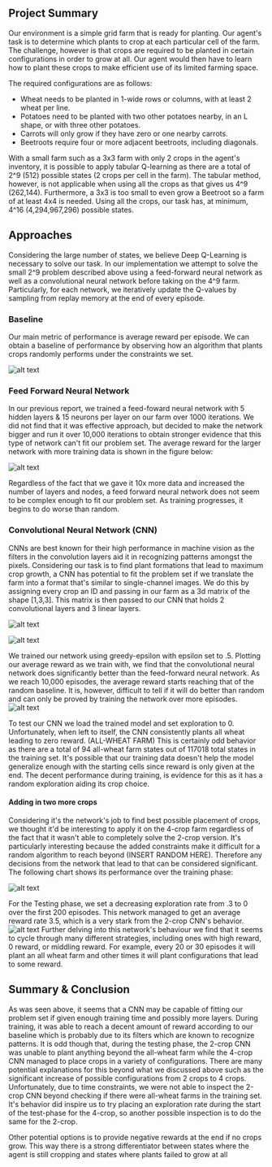 ## Project Summary
Our environment is a simple grid farm that is ready for planting.
Our agent's task is to determine which plants to crop at each particular cell of the farm.
The challenge, however is that crops are required to be planted in certain configurations in order to grow at all. 
Our agent would then have to learn how to plant these crops to make efficient use of its limited farming space.

The required configurations are as follows:
  - Wheat needs to be planted in 1-wide rows or columns, with at least 2 wheat per line.
  - Potatoes need to be planted with two other potatoes nearby, in an L shape, or with three other potatoes.
  - Carrots will only grow if they have zero or one nearby carrots.
  - Beetroots require four or more adjacent beetroots, including diagonals.

With a small farm such as a 3x3 farm with only 2 crops in the agent's inventory, it is possible to apply tabular Q-learning as there are a total of 2^9 (512) possible states (2 crops per cell in the farm). 
The tabular method, however, is not applicable when using all the crops as that gives us 4^9 (262,144). 
Furthermore, a 3x3 is too small to even grow a Beetroot so a farm of at least 4x4 is needed. 
Using all the crops, our task has, at minimum, 4^16 (4,294,967,296) possible states.

## Approaches
Considering the large number of states, we believe Deep Q-Learning is necessary to solve our task. 
In our implementation we attempt to solve the small 2^9 problem described above using a feed-forward neural network as well as a convolutional neural network before taking on the 4^9 farm. 
Particularly, for each network, we iteratively update the Q-values by sampling from replay memory at the end of every episode. 

### Baseline
Our main metric of performance is average reward per episode.
We can obtain a baseline of performance by observing how an algorithm that plants crops randomly performs under the constraints we set.

![alt text](https://github.com/Farbod909/cs175-dont-starve/blob/master/figures/avg_random_reward.PNG)

### Feed Forward Neural Network
In our previous report, we trained a feed-foward neural network with 5 hidden layers & 15 neurons per layer on our farm over 1000 iterations. 
We did not find that it was effective approach, but decided to make the network bigger and run it over 10,000 iterations to obtain stronger evidence that this type of network can't fit our problem set. 
The average reward for the larger network with more training data is shown in the figure below:

![alt text](https://github.com/Farbod909/cs175-dont-starve/blob/master/figures/r-list-10k-avg.png)

Regardless of the fact that we gave it 10x more data and increased the number of layers and nodes, a feed forward neural network does not seem to be complex enough to fit our problem set. 
As training progresses, it begins to do worse than random.

### Convolutional Neural Network (CNN)
CNNs are best known for their high performance in machine vision as the filters in the convolution layers aid it in recognizing patterns amongst the pixels. 
Considering our task is to find plant formations that lead to maximum crop growth, a CNN has potential to fit the problem set if we translate the farm into a format that's similar to single-channel images.
We do this by assigning every crop an ID and passing in our farm as a 3d matrix of the shape [1,3,3].
This matrix is then passed to our CNN that holds 2 convolutional layers and 3 linear layers.

![alt text](https://github.com/Farbod909/cs175-dont-starve/blob/master/figures/Example%20Input.PNG)

![alt text](https://github.com/Farbod909/cs175-dont-starve/blob/master/figures/cropped_cnn_fig.png)


We trained our network using greedy-epsilon with epsilon set to .5. Plotting our average reward as we train with, we find that the convolutional neural network does significantly better than the feed-forward neural network. 
As we reach 10,000 episodes, the average reward starts reaching that of the random baseline. 
It is, however, difficult to tell if it will do better than random and can only be proved by training the network over more episodes.
![alt text](https://github.com/Farbod909/cs175-dont-starve/blob/master/figures/2_crop_avg_reward.PNG)

To test our CNN we load the trained model and set exploration to 0.
Unfortunately, when left to itself, the CNN consistently plants all wheat leading to zero reward.
(ALL-WHEAT FARM)
This is certainly odd behavior as there are a total of 94 all-wheat farm states out of 117018 total states in the training set.
It's possible that our training data doesn't help the model generalize enough with the starting cells since reward is only given at the end. The decent performance during training, is evidence for this as it has a random exploration aiding its crop choice. 

#### Adding in two more crops

Considering it's the network's job to find best possible placement of crops, we thought it'd be interesting to apply it on the 4-crop farm regardless of the fact that it wasn't able to completely solve the 2-crop version. 
It's particularly interesting because the added constraints make it difficult for a random algorithm to reach beyond (INSERT RANDOM HERE). 
Therefore any decisions from the network that lead to that can be considered significant. 
The following chart shows its performance over the training phase:

![alt text](https://github.com/Farbod909/cs175-dont-starve/blob/master/figures/4_crop_avg_reward.PNG)


For the Testing phase, we set a decreasing exploration rate from .3 to 0 over the first 200 episodes.
This network managed to get an average reward rate 3.5, which is a very stark from the 2-crop CNN's behavior.
![alt text](https://raw.githubusercontent.com/Farbod909/cs175-dont-starve/master/figures/4_crop_dec_test_avg_reward.PNG)
Further delving into this network's behaviour we find that it seems to cycle through many different strategies, including ones with high reward, 0 reward, or middling reward. 
For example, every 20 or 30 episodes it will plant an all wheat farm and other times it will plant configurations that lead to some reward.

## Summary & Conclusion 
As was seen above, it seems that a CNN may be capable of fitting our problem set if given enough training time and possibly more layers. 
During training, it was able to reach a decent amount of reward according to our baseline which is probably due to its filters which are known to recognize patterns. 
It is odd though that, during the testing phase, the 2-crop CNN was unable to plant anything beyond the all-wheat farm while the 4-crop CNN managed to place crops in a variety of configurations. 
There are many potential explanations for this beyond what we discussed above such as the significant increase of possible configurations from 2 crops to 4 crops. 
Unfortunately, due to time constraints, we were not able to inspect the 2-crop CNN beyond checking if there were all-wheat farms in the training set. 
It's behavior did inspire us to try placing an exploration rate during the start of the test-phase for the 4-crop, so another possible inspection is to do the same for the 2-crop. 


Other potential options is to provide negative rewards at the end if no crops grow. This way there is a strong differentiator between states where the agent is still cropping and states where plants failed to grow at all
